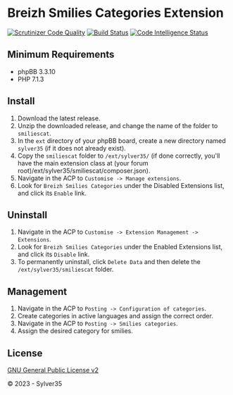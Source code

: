 # Breizh Smilies Categories Extension

[![Scrutinizer Code Quality](https://scrutinizer-ci.com/g/Sylver35/smiliescat/badges/quality-score.png?b=1.5.0)](https://scrutinizer-ci.com/g/Sylver35/smiliescat/?branch=1.5.0)
[![Build Status](https://scrutinizer-ci.com/g/Sylver35/smiliescat/badges/build.png?b=1.5.0)](https://scrutinizer-ci.com/g/Sylver35/smiliescat/build-status/1.5.0)
[![Code Intelligence Status](https://scrutinizer-ci.com/g/Sylver35/smiliescat/badges/code-intelligence.svg?b=1.5.0)](https://scrutinizer-ci.com/code-intelligence)

## Minimum Requirements
* phpBB 3.3.10
* PHP 7.1.3

## Install
1. Download the latest release.
2. Unzip the downloaded release, and change the name of the folder to `smiliescat`.
3. In the `ext` directory of your phpBB board, create a new directory named `sylver35` (if it does not already exist).
4. Copy the `smiliescat` folder to `/ext/sylver35/` (if done correctly, you'll have the main extension class at (your forum root)/ext/sylver35/smiliescat/composer.json).
5. Navigate in the ACP to `Customise -> Manage extensions`.
6. Look for `Breizh Smilies Categories` under the Disabled Extensions list, and click its `Enable` link.

## Uninstall
1. Navigate in the ACP to `Customise -> Extension Management -> Extensions`.
2. Look for `Breizh Smilies Categories` under the Enabled Extensions list, and click its `Disable` link.
3. To permanently uninstall, click `Delete Data` and then delete the `/ext/sylver35/smiliescat` folder.

## Management
1. Navigate in the ACP to `Posting -> Configuration of categories`.
2. Create categories in active languages and assign the correct order.
3. Navigate in the ACP to `Posting -> Smilies categories`.
4. Assign the desired category for smilies.

## License
[GNU General Public License v2](http://opensource.org/licenses/GPL-2.0)

© 2023 - Sylver35